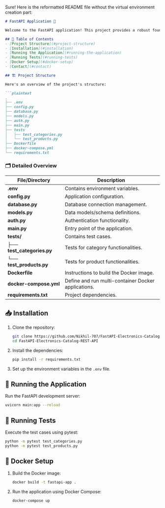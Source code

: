Sure! Here is the reformatted README file without the virtual environment creation part:

```markdown
# FastAPI Application 🚀

Welcome to the FastAPI application! This project provides a robust foundation for building a modern web application with FastAPI, including database interaction, authentication, and testing.

## 📑 Table of Contents
- [Project Structure](#project-structure)
- [Installation](#installation)
- [Running the Application](#running-the-application)
- [Running Tests](#running-tests)
- [Docker Setup](#docker-setup)
- [Contact](#contact)

## 🏗️ Project Structure

Here's an overview of the project's structure:

```plaintext
.
├── .env
├── config.py
├── database.py
├── models.py
├── auth.py
├── main.py
├── tests
│   ├── test_categories.py
│   └── test_products.py
├── Dockerfile
├── docker-compose.yml
└── requirements.txt
```

### 🗂️ Detailed Overview

| File/Directory            | Description                                                                |
|---------------------------|----------------------------------------------------------------------------|
| **.env**                  | Contains environment variables.                                            |
| **config.py**             | Application configuration.                                                 |
| **database.py**           | Database connection management.                                            |
| **models.py**             | Data models/schema definitions.                                            |
| **auth.py**               | Authentication functionality.                                              |
| **main.py**               | Entry point of the application.                                            |
| **tests/**                | Contains test cases.                                                       |
| ├── **test_categories.py**| Tests for category functionalities.                                         |
| └── **test_products.py**  | Tests for product functionalities.                                         |
| **Dockerfile**            | Instructions to build the Docker image.                                    |
| **docker-compose.yml**    | Define and run multi-container Docker applications.                        |
| **requirements.txt**      | Project dependencies.                                                      |

## 📥 Installation

1. Clone the repository:
   ```bash
   git clone https://github.com/Nikhil-707/FastAPI-Electronics-Catalog-REST-API.git
   cd FastAPI-Electronics-Catalog-REST-API

   ```

2. Install the dependencies:
   ```bash
   pip install -r requirements.txt
   ```

3. Set up the environment variables in the `.env` file.

## 🚀 Running the Application

Run the FastAPI development server:
```bash
uvicorn main:app --reload
```

## 🧪 Running Tests

Execute the test cases using pytest:
```bash
python -m pytest test_categories.py
python -m pytest test_products.py
```

## 🐳 Docker Setup

1. Build the Docker image:
   ```bash
   docker build -t fastapi-app .
   ```

2. Run the application using Docker Compose:
   ```bash
   docker-compose up
   ```


```
